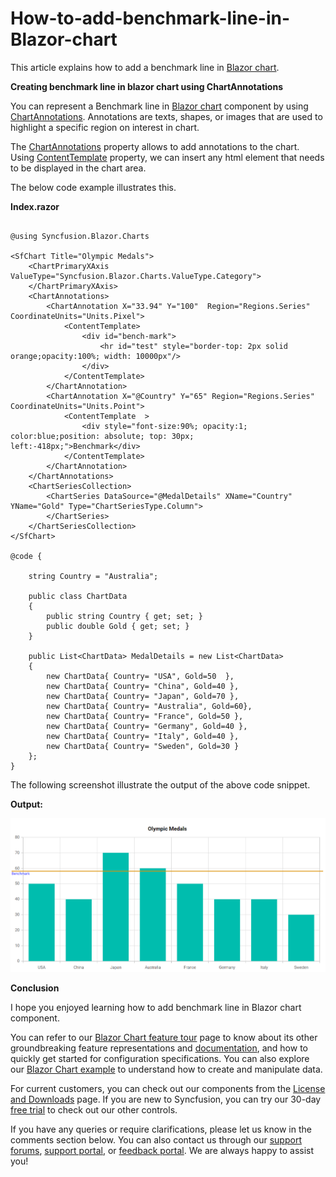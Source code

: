 # How-to-add-benchmark-line-in-Blazor-chart

This article explains how to add a benchmark line in [Blazor chart](https://www.syncfusion.com/blazor-components/blazor-charts).

**Creating benchmark line in blazor chart using ChartAnnotations**

You can represent a Benchmark line in [Blazor chart](https://www.syncfusion.com/blazor-components/blazor-charts) component by using [ChartAnnotations](https://help.syncfusion.com/cr/blazor/Syncfusion.Blazor.Charts.ChartAnnotations.html). Annotations are texts, shapes, or images that are used to highlight a specific region on interest in chart.

The [ChartAnnotations](https://help.syncfusion.com/cr/blazor/Syncfusion.Blazor.Charts.ChartAnnotations.html) property allows to add annotations to the chart.  Using [ContentTemplate](https://help.syncfusion.com/cr/blazor/Syncfusion.Blazor.Charts.ChartAnnotation.html#Syncfusion_Blazor_Charts_ChartAnnotation_ContentTemplate) property, we can insert any html element that needs to be displayed in the chart area. 

The below code example illustrates this.

**Index.razor**

```cshtml

@using Syncfusion.Blazor.Charts

<SfChart Title="Olympic Medals">
    <ChartPrimaryXAxis ValueType="Syncfusion.Blazor.Charts.ValueType.Category">
    </ChartPrimaryXAxis>
    <ChartAnnotations>
        <ChartAnnotation X="33.94" Y="100"  Region="Regions.Series" CoordinateUnits="Units.Pixel">
            <ContentTemplate>
                <div id="bench-mark">
                    <hr id="test" style="border-top: 2px solid orange;opacity:100%; width: 10000px"/>                        
                </div>                  
            </ContentTemplate>                
        </ChartAnnotation>   
        <ChartAnnotation X="@Country" Y="65" Region="Regions.Series" CoordinateUnits="Units.Point">
            <ContentTemplate  >
                <div style="font-size:90%; opacity:1; color:blue;position: absolute; top: 30px; left:-418px;">Benchmark</div>                
            </ContentTemplate>            
        </ChartAnnotation>
    </ChartAnnotations>
    <ChartSeriesCollection>
        <ChartSeries DataSource="@MedalDetails" XName="Country" YName="Gold" Type="ChartSeriesType.Column">
        </ChartSeries>
    </ChartSeriesCollection>
</SfChart>

@code {

    string Country = "Australia";

    public class ChartData
    {
        public string Country { get; set; }
        public double Gold { get; set; }
    }

    public List<ChartData> MedalDetails = new List<ChartData>
    {
        new ChartData{ Country= "USA", Gold=50  },
        new ChartData{ Country= "China", Gold=40 },
        new ChartData{ Country= "Japan", Gold=70 },
        new ChartData{ Country= "Australia", Gold=60},
        new ChartData{ Country= "France", Gold=50 },
        new ChartData{ Country= "Germany", Gold=40 },
        new ChartData{ Country= "Italy", Gold=40 },
        new ChartData{ Country= "Sweden", Gold=30 }
    };
}

```

The following screenshot illustrate the output of the above code snippet.

**Output:**

 ![](/benchmark.png)

**Conclusion**

I hope you enjoyed learning how to add benchmark line in Blazor chart component.

You can refer to our [Blazor Chart feature tour](https://www.syncfusion.com/blazor-components/blazor-charts) page to know about its other groundbreaking feature representations and [documentation](https://blazor.syncfusion.com/documentation/chart/getting-started), and how to quickly get started for configuration specifications. You can also explore our [Blazor Chart example](https://blazor.syncfusion.com/demos/chart/line?theme=bootstrap5) to understand how to create and manipulate data.

For current customers, you can check out our components from the [License and Downloads](https://www.syncfusion.com/sales/teamlicense) page. If you are new to Syncfusion, you can try our 30-day [free trial](https://www.syncfusion.com/downloads/blazor) to check out our other controls.

If you have any queries or require clarifications, please let us know in the comments section below. You can also contact us through our [support forums](https://www.syncfusion.com/forums), [support portal](https://support.syncfusion.com/create), or [feedback portal](https://www.syncfusion.com/feedback/blazor-components?control=charts). We are always happy to assist you!
